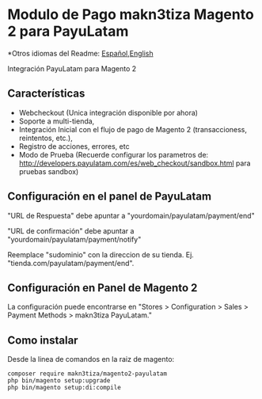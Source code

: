 # Modulo de Pago makn3tiza Magento 2 para PayuLatam

*Otros idiomas del Readme: [Español](README.es.md),[English](README.md)

Integración PayuLatam para Magento 2

## Características
- Webcheckout (Unica integración disponible por ahora)
- Soporte a multi-tienda,
- Integración Inicial con el flujo de pago de Magento 2 (transaccioness, reintentos, etc.),
- Registro de acciones, errores, etc
- Modo de Prueba (Recuerde configurar los parametros de: http://developers.payulatam.com/es/web_checkout/sandbox.html para pruebas sandbox)


## Configuración en el panel de PayuLatam

"URL de Respuesta" debe apuntar a "yourdomain/payulatam/payment/end"

"URL de confirmación" debe apuntar a "yourdomain/payulatam/payment/notify"

Reemplace "sudominio" con la direccion de su tienda. Ej. "tienda.com/payulatam/payment/end".


## Configuración en Panel de Magento 2

La configuración puede encontrarse en "Stores > Configuration > Sales > Payment Methods > makn3tiza PayuLatam."

## Como instalar
Desde la linea de comandos en la raiz de magento:
```ssh
composer require makn3tiza/magento2-payulatam
php bin/magento setup:upgrade
php bin/magento setup:di:compile
```